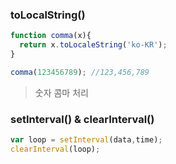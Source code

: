 ### toLocalString()
```javascript
function comma(x){
  return x.toLocaleString('ko-KR');
}

comma(123456789); //123,456,789
```
> 숫자 콤마 처리

### setInterval() & clearInterval()
```javascript
var loop = setInterval(data,time);
clearInterval(loop);
```
